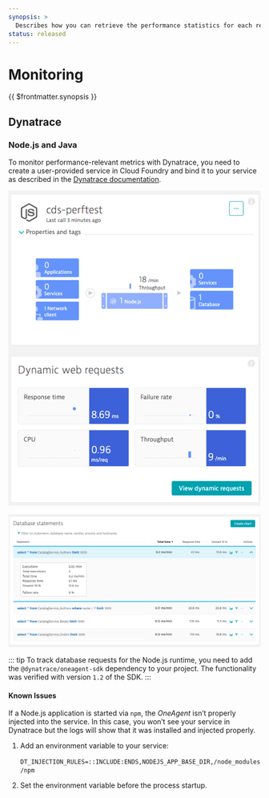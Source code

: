 ```yaml
---
synopsis: >
  Describes how you can retrieve the performance statistics for each request to a service.
status: released
---
```


# Monitoring

{{ $frontmatter.synopsis }}

## Dynatrace

### Node.js and Java

To monitor performance-relevant metrics with Dynatrace, you need to create a user-provided service in Cloud Foundry and bind it to your service as described in the [Dynatrace documentation](https://www.dynatrace.com/support/help/setup-and-configuration/setup-on-container-platforms/cloud-foundry/deploy-oneagent-on-sap-cloud-platform-for-application-only-monitoring).

![Screenshot of the Dynatrace UI showing properties, tags and dynamic web requests.](./assets/service.png)

![A Screenshot of Dynatrace database statements and their performance.](./assets/database-statements.png)

::: tip
To track database requests for the Node.js runtime, you need to add the `@dynatrace/oneagent-sdk` dependency to your project. The functionality was verified with version `1.2` of the SDK.
:::

#### Known Issues

If a Node.js application is started via `npm`, the _OneAgent_ isn’t properly injected into the service.
In this case, you won’t see your service in Dynatrace but the logs will show that it was installed and injected properly.

1. Add an environment variable to your service:

    `DT_INJECTION_RULES=::INCLUDE:ENDS,NODEJS_APP_BASE_DIR,/node_modules/npm`

1. Set the environment variable before the process startup.
